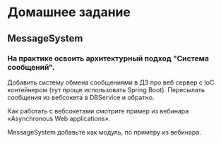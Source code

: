 ﻿# Домашнее задание
## MessageSystem
### На практике освоить архитектурный подход "Система сообщений".
Добавить систему обмена сообщениями в ДЗ про веб сервер с IoC контейнером
(тут проще использовать Spring Boot).
Пересылать сообщения из вебсокета в DBService и обратно.

Как работать с вебсокетами смотрите пример из вебинара «Asynchronous Web applications».

MessageSystem добавьте как модуль, по примеру из вебинара.